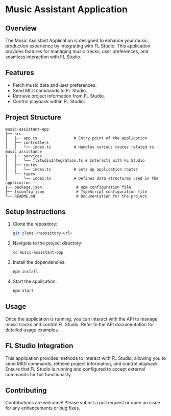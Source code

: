 # Music Assistant Application

## Overview

The Music Assistant Application is designed to enhance your music production experience by integrating with FL Studio. This application provides features for managing music tracks, user preferences, and seamless interaction with FL Studio.

## Features

- Fetch music data and user preferences.
- Send MIDI commands to FL Studio.
- Retrieve project information from FL Studio.
- Control playback within FL Studio.

## Project Structure

```text
music-assistant-app
├── src
│   ├── app.ts                # Entry point of the application
│   ├── controllers
│   │   └── index.ts          # Handles various routes related to music assistance
│   ├── services
│   │   └── flStudioIntegration.ts # Interacts with FL Studio
│   ├── routes
│   │   └── index.ts          # Sets up application routes
│   └── types
│       └── index.ts          # Defines data structures used in the application
├── package.json               # npm configuration file
├── tsconfig.json              # TypeScript configuration file
└── README.md                  # Documentation for the project
```

## Setup Instructions

1. Clone the repository:

   ```bash
   git clone <repository-url>
   ```

2. Navigate to the project directory:

   ```bash
   cd music-assistant-app
   ```

3. Install the dependencies:

   ```bash
   npm install
   ```

4. Start the application:

   ```bash
   npm start
   ```

## Usage

Once the application is running, you can interact with the API to manage music tracks and control FL Studio. Refer to the API documentation for detailed usage examples.

## FL Studio Integration

This application provides methods to interact with FL Studio, allowing you to send MIDI commands, retrieve project information, and control playback. Ensure that FL Studio is running and configured to accept external commands for full functionality.

## Contributing

Contributions are welcome! Please submit a pull request or open an issue for any enhancements or bug fixes.
